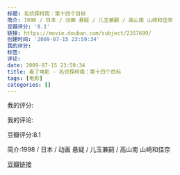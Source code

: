 ```yaml
---
标题: 名侦探柯南：第十四个目标
简介: 1998 / 日本 / 动画 悬疑 / 儿玉兼嗣 / 高山南 山崎和佳奈
豆瓣评分: '8.1'
链接: https://movie.douban.com/subject/2357699/
创建时间: '2009-07-15 23:59:34'
我的评分:
标签:
评论:
date: 2009-07-15 23:59:34
title: 看了电影 - 名侦探柯南：第十四个目标
tags: [电影]
categories: []
---
```


我的评分:

我的评论:

豆瓣评分:8.1

简介:1998 / 日本 / 动画 悬疑 / 儿玉兼嗣 / 高山南 山崎和佳奈

[豆瓣链接](https://movie.douban.com/subject/2357699/)

